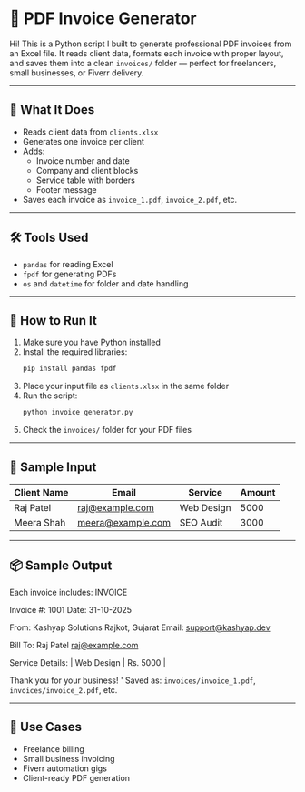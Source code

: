 # 🧾 PDF Invoice Generator

Hi! This is a Python script I built to generate professional PDF invoices from an Excel file. It reads client data, formats each invoice with proper layout, and saves them into a clean `invoices/` folder — perfect for freelancers, small businesses, or Fiverr delivery.

---

## 🔧 What It Does
- Reads client data from `clients.xlsx`
- Generates one invoice per client
- Adds:
  - Invoice number and date
  - Company and client blocks
  - Service table with borders
  - Footer message
- Saves each invoice as `invoice_1.pdf`, `invoice_2.pdf`, etc.

---

## 🛠️ Tools Used
- `pandas` for reading Excel
- `fpdf` for generating PDFs
- `os` and `datetime` for folder and date handling

---

## 🚀 How to Run It
1. Make sure you have Python installed
2. Install the required libraries:
    ```bash
    pip install pandas fpdf
    ```
3. Place your input file as `clients.xlsx` in the same folder
4. Run the script:
    ```bash
    python invoice_generator.py
    ```
5. Check the `invoices/` folder for your PDF files

---

## 📁 Sample Input

| Client Name | Email              | Service        | Amount |
|-------------|--------------------|----------------|--------|
| Raj Patel   | raj@example.com    | Web Design     | 5000   |
| Meera Shah  | meera@example.com  | SEO Audit      | 3000   |

---

## 📦 Sample Output

Each invoice includes:
    INVOICE

Invoice #: 1001
Date: 31-10-2025

From:
Kashyap Solutions
Rajkot, Gujarat
Email: support@kashyap.dev

Bill To:
Raj Patel
raj@example.com

Service Details:
| Web Design | Rs. 5000 |

Thank you for your business!
'
Saved as: `invoices/invoice_1.pdf`, `invoices/invoice_2.pdf`, etc.

---

## 📌 Use Cases
- Freelance billing
- Small business invoicing
- Fiverr automation gigs
- Client-ready PDF generation